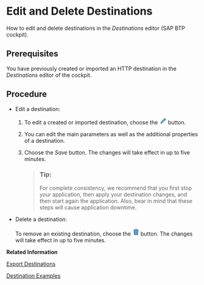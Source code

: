 <!-- loio372dee2f52b24c44af1160600265123f -->

# Edit and Delete Destinations

How to edit and delete destinations in the *Destinations* editor \(SAP BTP cockpit\).



## Prerequisites

You have previously created or imported an HTTP destination in the *Destinations* editor of the cockpit.



## Procedure

-   Edit a destination:
    1.  To edit a created or imported destination, choose the ![](images/Edit_destination_cockpit_5099ac0.png) button.
    2.  You can edit the main parameters as well as the additional properties of a destination.
    3.  Choose the *Save* button. The changes will take effect in up to five minutes.

        > ### Tip:  
        > For complete consistency, we recommend that you first stop your application, then apply your destination changes, and then start again the application. Also, bear in mind that these steps will cause application downtime.


-   Delete a destination:

    To remove an existing destination, choose the ![](images/Delete_destination_cockpit_1d06322.png) button. The changes will take effect in up to five minutes.


**Related Information**  


[Export Destinations](export-destinations-707b49e.md "Export destinations from the Destinations editor in the SAP BTP cockpit to backup or reuse a destination configuration.")

[Destination Examples](destination-examples-3a2d575.md "Find configuration examples for HTTP and RFC destinations in SAP BTP, using different authentication types.")

